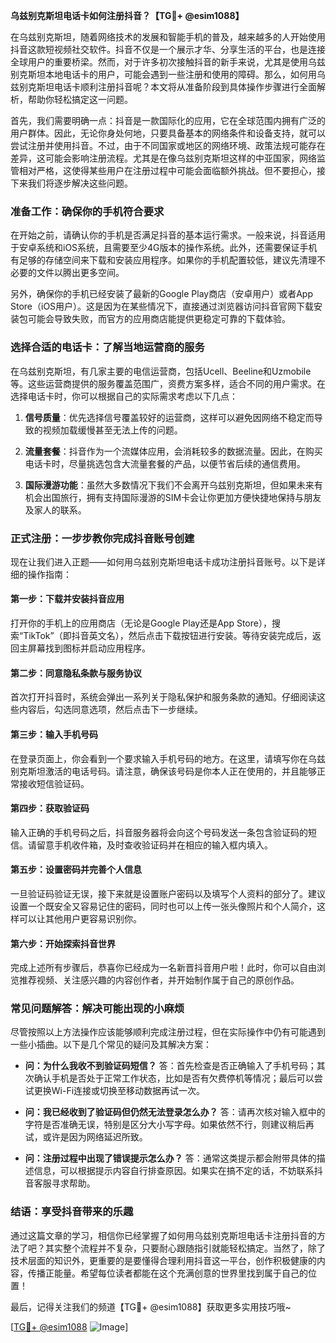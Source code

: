 **乌兹别克斯坦电话卡如何注册抖音？【TG💪+ @esim1088】**

在乌兹别克斯坦，随着网络技术的发展和智能手机的普及，越来越多的人开始使用抖音这款短视频社交软件。抖音不仅是一个展示才华、分享生活的平台，也是连接全球用户的重要桥梁。然而，对于许多初次接触抖音的新手来说，尤其是使用乌兹别克斯坦本地电话卡的用户，可能会遇到一些注册和使用的障碍。那么，如何用乌兹别克斯坦电话卡顺利注册抖音呢？本文将从准备阶段到具体操作步骤进行全面解析，帮助你轻松搞定这一问题。

首先，我们需要明确一点：抖音是一款国际化的应用，它在全球范围内拥有广泛的用户群体。因此，无论你身处何地，只要具备基本的网络条件和设备支持，就可以尝试注册并使用抖音。不过，由于不同国家或地区的网络环境、政策法规可能存在差异，这可能会影响注册流程。尤其是在像乌兹别克斯坦这样的中亚国家，网络监管相对严格，这使得某些用户在注册过程中可能会面临额外挑战。但不要担心，接下来我们将逐步解决这些问题。

### **准备工作：确保你的手机符合要求**

在开始之前，请确认你的手机是否满足抖音的基本运行需求。一般来说，抖音适用于安卓系统和iOS系统，且需要至少4G版本的操作系统。此外，还需要保证手机有足够的存储空间来下载和安装应用程序。如果你的手机配置较低，建议先清理不必要的文件以腾出更多空间。

另外，确保你的手机已经安装了最新的Google Play商店（安卓用户）或者App Store（iOS用户）。这是因为在某些情况下，直接通过浏览器访问抖音官网下载安装包可能会导致失败，而官方的应用商店能提供更稳定可靠的下载体验。

### **选择合适的电话卡：了解当地运营商的服务**

在乌兹别克斯坦，有几家主要的电信运营商，包括Ucell、Beeline和Uzmobile等。这些运营商提供的服务覆盖范围广，资费方案多样，适合不同的用户需求。在选择电话卡时，你可以根据自己的实际需求考虑以下几点：

1. **信号质量**：优先选择信号覆盖较好的运营商，这样可以避免因网络不稳定而导致的视频加载缓慢甚至无法上传的问题。
   
2. **流量套餐**：抖音作为一个流媒体应用，会消耗较多的数据流量。因此，在购买电话卡时，尽量挑选包含大流量套餐的产品，以便节省后续的通信费用。
   
3. **国际漫游功能**：虽然大多数情况下我们不会离开乌兹别克斯坦，但如果未来有机会出国旅行，拥有支持国际漫游的SIM卡会让你更加方便快捷地保持与朋友及家人的联系。

### **正式注册：一步步教你完成抖音账号创建**

现在让我们进入正题——如何用乌兹别克斯坦电话卡成功注册抖音账号。以下是详细的操作指南：

#### **第一步：下载并安装抖音应用**
打开你的手机上的应用商店（无论是Google Play还是App Store），搜索“TikTok”（即抖音英文名），然后点击下载按钮进行安装。等待安装完成后，返回主屏幕找到图标并启动应用程序。

#### **第二步：同意隐私条款与服务协议**
首次打开抖音时，系统会弹出一系列关于隐私保护和服务条款的通知。仔细阅读这些内容后，勾选同意选项，然后点击下一步继续。

#### **第三步：输入手机号码**
在登录页面上，你会看到一个要求输入手机号码的地方。在这里，请填写你在乌兹别克斯坦激活的电话号码。请注意，确保该号码是你本人正在使用的，并且能够正常接收短信验证码。

#### **第四步：获取验证码**
输入正确的手机号码之后，抖音服务器将会向这个号码发送一条包含验证码的短信。请留意手机收件箱，及时查收验证码并在相应的输入框内填入。

#### **第五步：设置密码并完善个人信息**
一旦验证码验证无误，接下来就是设置账户密码以及填写个人资料的部分了。建议设置一个既安全又容易记住的密码，同时也可以上传一张头像照片和个人简介，这样可以让其他用户更容易识别你。

#### **第六步：开始探索抖音世界**
完成上述所有步骤后，恭喜你已经成为一名新晋抖音用户啦！此时，你可以自由浏览推荐视频、关注感兴趣的内容创作者，并开始制作属于自己的原创作品。

### **常见问题解答：解决可能出现的小麻烦**

尽管按照以上方法操作应该能够顺利完成注册过程，但在实际操作中仍有可能遇到一些小插曲。以下是几个常见的疑问及其解决方案：

- **问：为什么我收不到验证码短信？**
  答：首先检查是否正确输入了手机号码；其次确认手机是否处于正常工作状态，比如是否有欠费停机等情况；最后可以尝试更换Wi-Fi连接或切换至移动数据再试一次。

- **问：我已经收到了验证码但仍然无法登录怎么办？**
  答：请再次核对输入框中的字符是否准确无误，特别是区分大小写字母。如果依然不行，则建议稍后再试，或许是因为网络延迟所致。

- **问：注册过程中出现了错误提示怎么办？**
  答：通常这类提示都会附带具体的描述信息，可以根据提示内容自行排查原因。如果实在搞不定的话，不妨联系抖音客服寻求帮助。

### **结语：享受抖音带来的乐趣**

通过这篇文章的学习，相信你已经掌握了如何用乌兹别克斯坦电话卡注册抖音的方法了吧？其实整个流程并不复杂，只要耐心跟随指引就能轻松搞定。当然了，除了技术层面的知识外，更重要的是要懂得合理利用抖音这一平台，创作积极健康的内容，传播正能量。希望每位读者都能在这个充满创意的世界里找到属于自己的位置！

最后，记得关注我们的频道【TG💪+ @esim1088】获取更多实用技巧哦~ 

[[TG💪+ @esim1088](https://t.me/s/esim1088) ![Image](https://i.postimg.cc/4NQfJmqS/Snipaste-2025-05-13-00-14-12.png)]